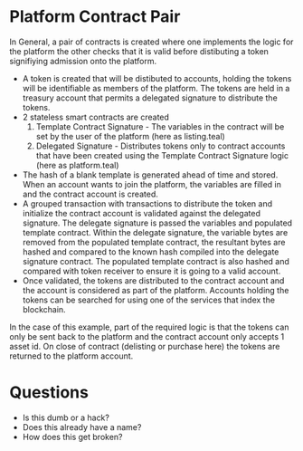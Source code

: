 Platform Contract Pair
======================

In General, a pair of contracts is created where one implements the logic for the platform the other checks that it is valid before distibuting a token signifiying admission onto
the platform. 

- A token is created that will be distibuted to accounts, holding the tokens will be identifiable as members of the platform. The tokens are held in a treasury account that permits
  a delegated signature to distribute the tokens.
- 2 stateless smart contracts are created
    1) Template Contract Signature - The variables in the contract will be set by the user of the platform (here as listing.teal)
    2) Delegated Signature - Distributes tokens only to contract accounts that have been created using the Template Contract Signature logic (here as platform.teal)
- The hash of a blank template is generated ahead of time and stored.  When an account wants to join the platform, the variables are filled in and the contract account is created.
- A grouped transaction with transactions to distribute the token and initialize the contract account is validated against the delegated signature.  The delegate signature is passed the variables and populated template contract.  Within the delegate signature, the variable bytes are removed from the populated template contract, the resultant bytes are hashed and compared to the known hash compiled into the delegate signature contract. The populated template contract is also hashed and compared with token receiver to ensure it is going to a valid account.
- Once validated, the tokens are distributed to the contract account and the account is considered as part of the platform. Accounts holding the tokens can be searched for
  using one of the services that index the blockchain.

In the case of this example, part of the required logic is that the tokens can only be sent back to the platform and the contract account only accepts 1 asset id. 
On close of contract (delisting or purchase here) the tokens are returned to the platform account. 

Questions
=========

- Is this dumb or a hack?
- Does this already have a name?
- How does this get broken?

